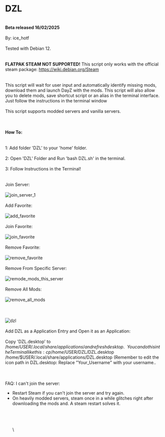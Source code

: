 # DZL 
\
 **Beta released 16/02/2025**
\
\
By: ice_hotf
\
\
Tested with Debian 12.
\
\
\
**FLATPAK STEAM NOT SUPPORTED!**
This script only works with the official steam package: https://wiki.debian.org/Steam
\
\
\
This script will wait for user input and automatically identify missing mods, download them and launch DayZ with the mods. 
This script will also allow you to delete mods, save shortcut script or an alias in the terminal interface.
Just follow the instructions in the terminal window
\
\
This script supports modded servers and vanilla servers.
\
\
\
\
**How To:**
\
\
\
1: Add folder 'DZL' to your 'home' folder.
\
\
2: Open 'DZL' Folder and Run 'bash DZL.sh' in the terminal.
\
\
3: Follow Instructions in the Terminal!
\
\
\
Join Server:
\
\
![join_server_1](https://github.com/user-attachments/assets/6ec5261a-aed7-4f57-ad87-721ffee2bd58)
\
\
Add Favorite:
\
\
![add_favorite](https://github.com/user-attachments/assets/bda435ef-ce73-4eac-9d0e-c721d347d628)
\
\
Join Favorite:
\
\
![join_favorite](https://github.com/user-attachments/assets/419abb14-c5ad-4e40-92d9-0454825296f9)
\
\
Remove Favorite:
\
\
![remove_favorite](https://github.com/user-attachments/assets/30ff3c24-fd89-4919-a65e-d58349de3783)
\
\
Remove From Specific Server:
\
\
![remode_mods_this_server](https://github.com/user-attachments/assets/46a232fd-ed2b-4123-9df6-413d5135fd88)
\
\
Remove All Mods:
\
\
![remove_all_mods](https://github.com/user-attachments/assets/54d2fa7f-20fa-495e-9d99-3ac86cbec6f2)
\
\
\
\
![dzl](https://github.com/user-attachments/assets/24a04856-76ee-494d-a0a3-9f7116fb1f3e)
\
\
Add DZL as a Application Entry and Open it as an Application: 
\
\
Copy 'DZL.desktop' to /home/$USER/.local/share/applications/ and refresh desktop. 
\
\
You can do this in the Terminal like this:
cp /home/$USER/DZL/DZL.desktop /home/$USER/.local/share/applications/DZL.desktop
(Remember to edit the icon path in DZL.desktop: Replace "Your_Username" with your username..
\
\
\
\
FAQ:
I can't join the server:
- Restart Steam if you can't join the server and try again. 
- On heavily modded servers, steam once in a while glitches right after downloading the mods and. A steam restart solves it.
\
\
\
\
\
\
